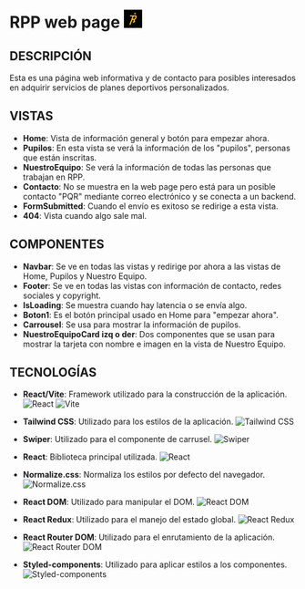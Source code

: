# RPP web page <img src="./public/RPPBLACKSVG.svg" alt="Vite" width="32" height="32">

## DESCRIPCIÓN
Esta es una página web informativa y de contacto para posibles interesados en adquirir servicios de planes deportivos personalizados.

## VISTAS
- **Home**: Vista de información general y botón para empezar ahora.
- **Pupilos**: En esta vista se verá la información de los "pupilos", personas que están inscritas.
- **NuestroEquipo**: Se verá la información de todas las personas que trabajan en RPP.
- **Contacto**: No se muestra en la web page pero está para un posible contacto "PQR" mediante correo electrónico y se conecta a un backend.
- **FormSubmitted**: Cuando el envío es exitoso se redirige a esta vista.
- **404**: Vista cuando algo sale mal.

## COMPONENTES
- **Navbar**: Se ve en todas las vistas y redirige por ahora a las vistas de Home, Pupilos y Nuestro Equipo.
- **Footer**: Se ve en todas las vistas con información de contacto, redes sociales y copyright.
- **IsLoading**: Se muestra cuando hay latencia o se envía algo.
- **Boton1**: Es el botón principal usado en Home para "empezar ahora".
- **Carrousel**: Se usa para mostrar la información de pupilos.
- **NuestroEquipoCard izq o der**: Dos componentes que se usan para mostrar la tarjeta con nombre e imagen en la vista de Nuestro Equipo.


## TECNOLOGÍAS

- **React/Vite**: Framework utilizado para la construcción de la aplicación.
  <img src="https://reactjs.org/logo-og.png" alt="React" width="32" height="32">
  <img src="https://vitejs.dev/logo.svg" alt="Vite" width="32" height="32">

- **Tailwind CSS**: Utilizado para los estilos de la aplicación.
  <img src="https://tailwindcss.com/_next/static/media/tailwindcss-mark.3c5441fc7a190fb1800d4a5c7f07ba4b1345a9c8.svg" alt="Tailwind CSS" width="32" height="32">

- **Swiper**: Utilizado para el componente de carrusel.
  <img src="https://swiperjs.com/images/swiper-logo.svg" alt="Swiper" width="32" height="32">

- **React**: Biblioteca principal utilizada.
  <img src="https://reactjs.org/logo-og.png" alt="React" width="32" height="32">

- **Normalize.css**: Normaliza los estilos por defecto del navegador.
  <img src="https://necolas.github.io/normalize.css/logo.svg" alt="Normalize.css" width="32" height="32">

- **React DOM**: Utilizado para manipular el DOM.
  <img src="https://reactjs.org/logo-og.png" alt="React DOM" width="32" height="32">

- **React Redux**: Utilizado para el manejo del estado global.
  <img src="https://redux.js.org/img/redux.svg" alt="React Redux" width="32" height="32">

- **React Router DOM**: Utilizado para el enrutamiento de la aplicación.
  <img src="https://reactjs.org/logo-og.png" alt="React Router DOM" width="32" height="32">

- **Styled-components**: Utilizado para aplicar estilos a los componentes.
  <img src="https://styled-components.com/logo.png" alt="Styled-components" width="32" height="32">